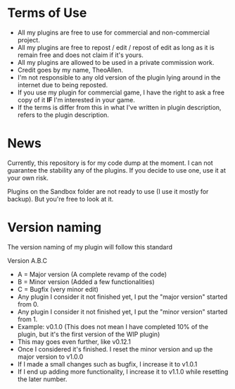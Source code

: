 Terms of Use
=====
* All my plugins are free to use for commercial and non-commercial project.
* All my plugins are free to repost / edit / repost of edit as long as it is remain free and does not claim if it's yours.
* All my plugins are allowed to be used in a private commission work.
* Credit goes by my name, TheoAllen.
* I'm not responsible to any old version of the plugin lying around in the internet due to being reposted.
* If you use my plugin for commercial game, I have the right to ask a free copy of it **IF** I'm interested in your game.
* If the terms is differ from this in what I've written in plugin description, refers to the plugin description.

News
=====
Currently, this repository is for my code dump at the moment. I can not guarantee the stability any of the plugins. If you decide to use one, use it at your own risk.

Plugins on the Sandbox folder are not ready to use (I use it mostly for backup). But you're free to look at it.

Version naming
=====
The version naming of my plugin will follow this standard

Version A.B.C
* A = Major version (A complete revamp of the code)
* B = Minor version (Added a few functionalities)
* C = Bugfix (very minor edit)
* Any plugin I consider it not finished yet, I put the "major version" started from 0.
* Any plugin I consider it not finished yet, I put the "minor version" started from 1.
* Example: v0.1.0 (This does not mean I have completed 10% of the plugin, but it's the first version of the WIP plugin)
* This may goes even further, like v0.12.1
* Once I considered it's finished. I reset the minor version and up the major version to v1.0.0
* If I made a small changes such as bugfix, I increase it to v1.0.1
* If I end up adding more functionality, I increase it to v1.1.0 while resetting the later number.
